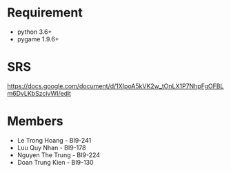 # Requirement
- python 3.6+
- pygame 1.9.6+

# SRS
https://docs.google.com/document/d/1XIpoA5kVK2w_tOnLX1P7NhpFgOFBLm6DvLKbSzcivWI/edit

# Members
- Le Trong Hoang - BI9-241
- Luu Quy Nhan - BI9-178
- Nguyen The Trung - BI9-224
- Doan Trung Kien - BI9-130

